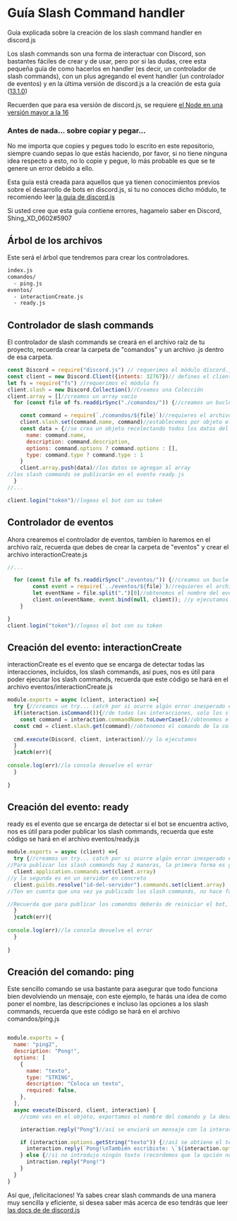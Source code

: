 # Guía Slash Command handler
Guía explicada sobre la creación de los slash command handler en discord.js

Los slash commands son una forma de interactuar con Discord, son bastantes fáciles de crear y de usar, pero por si las dudas, cree esta pequeña guía de como hacerlos en handler (es decir, un controlador de slash commands), con un plus agregando el event handler (un controlador de eventos) y en la última versión de discord.js a la creación de esta guía ([13.1.0](https://www.npmjs.com/package/discord.js/v/13.1.0))

Recuerden que para esa versión de discord.js, se requiere [el Node en una versión mayor a la 16](https://nodejs.org/en/download/current/)


### Antes de nada... sobre copiar y pegar...
No me importa que copies y pegues todo lo escrito en este repositorio, siempre cuando sepas lo que estás haciendo, por favor, si no tiene ninguna idea respecto a esto, no lo copie y pegue, lo más probable es que se te genere un error debido a ello.

Esta guía está creada para aquellos que ya tienen conocimientos previos sobre el desarrollo de bots en discord.js, si tu no conoces dicho módulo, te recomiendo leer [la guía de discord.js](https://discordjs.guide/#before-you-begin)

Si usted cree que esta guía contiene errores, hagamelo saber en Discord, Shing_XD_0602#5907


## Árbol de los archivos
Este será el árbol que tendremos para crear los controladores.
```bash
index.js
comandos/
  - ping.js
eventos/
  - interactionCreate.js
  - ready.js
```
## Controlador de slash commands

El controlador de slash commands se creará en el archivo raíz de tu proyecto, recuerda crear la carpeta de "comandos" y un archivo .js dentro de esa carpeta.
```js
const Discord = require("discord.js") // requerimos el módulo discord.js, evidentemente se instala usando npm i discord.js
const client = new Discord.Client({intents: 32767})// defines el cliente con los intents necesarios
let fs = require("fs") //requerimos el módulo fs
client.slash = new Discord.Collection()//Creamos una Colección
client.array = []//creamos un array vacío
  for (const file of fs.readdirSync("./comandos/")) {//creamos un bucle con la carpeta creada para los comandos

    const command = require(`./comandos/${file}`)//requieres el archivo dentro de la carpeta
    client.slash.set(command.name, command)//establecemos por objeto el nombre del comando y el archivo  
    const data = {//se crea un objeto recolectando todos los datos del comando
      name: command.name,
      description: command.description,
      options: command.options ? command.options : [],
      type: command.type ? command.type : 1
    }
    client.array.push(data)//los datos se agregan al array
//los slash commands se publicarán en el evento ready.js 
  }
//...

client.login("token")//logeas el bot con su token
```
## Controlador de eventos
Ahora crearemos el controlador de eventos, tambíen lo haremos en el archivo raíz, recuerda que debes de crear la carpeta de "eventos" y crear el archivo interactionCreate.js
```js
//...

  for (const file of fs.readdirSync("./eventos/")) {//creamos un bucle con la carpeta creada para los eventos
        const event = require(`../eventos/${file}`)//requieres el archivo dentro de la carpeta
        let eventName = file.split(".")[0]//obtenemos el nombre del evento sin el .js
        client.on(eventName, event.bind(null, client)); //y ejecutamos el evento
    }

}
client.login("token")//logeas el bot con su token
```

## Creación del evento: interactionCreate
interactionCreate es el evento que se encarga de detectar todas las interacciones, incluidos, los slash commands, así pues, nos es útil para poder ejecutar los slash commands, recuerda que este código se hará en el archivo eventos/interactionCreate.js

```js
module.exports = async (client, interaction) =>{
  try {//creamos un try... catch por si ocurre algún error inesperado en este evento.
  if(interaction.isCommand()){//de todas las interacciones, solo los slash commands podrán realizar el código dentro de la condición
    const command = interaction.commandName.toLowerCase()//obtenemos el nombre del slash command ejecutado y lo ponemos en minúsculas
  const cmd = client.slash.get(command)//obtenemos el comando de la colección
 
  cmd.execute(Discord, client, interaction)//y lo ejecutamos
  }
  }catch(err){
   
console.log(err)//la consola devuelve el error
  }
  
}
```
## Creación del evento: ready
ready es el evento que se encarga de detectar si el bot se encuentra activo, nos es útil para poder publicar los slash commands, recuerda que este código se hará en el archivo eventos/ready.js

```js
module.exports = async (client) =>{
  try {//creamos un try... catch por si ocurre algún error inesperado en este evento.
//Para publicar los slash commands hay 2 maneras, la primera forma es globalmente
  client.application.commands.set(client.array)
//y la segunda es en un servidor en concreto
  client.guilds.resolve("id-del-servidor").commands.set(client.array)
//Ten en cuenta que una vez ya publicado los slash commands, no hace falta que los publiques otra vez, puedes ocultar las líneas con comentarios si no lo necesitas.

//Recuerda que para publicar los comandos deberás de reiniciar el bot, y no es obligatorio que se publique precisamente en ese evento, así que puedes ponerlo en cualquier parte siempre que se puedan ejecutar esas lineas
  }
  }catch(err){
   
console.log(err)//la consola devuelve el error
  }
  
}
```

## Creación del comando: ping
Este sencillo comando se usa bastante para asegurar que todo funciona bien devolviendo un mensaje, con este ejemplo, te harás una idea de como poner el nombre, las descripciones e incluso las opciones a los slash commands, recuerda que este código se hará en el archivo comandos/ping.js

```js

module.exports = {
  name: "ping2",
  description: "Pong!",
  options: [
    {
      name: "texto",
      type: "STRING",
      description: "Coloca un texto",
      required: false,
    },
  ],
  async execute(Discord, client, interaction) {
    //como ves en el objeto, exportamos el nombre del comando y la descripción, que se usa en el controlador de slash commands para poder publicarlos, también se agregan las opciones, un equivalente a los argumentos que usan muchos bots, y puedes elegir el tipo, poner la descripcion... si es necesario... te recomiendo leer las docs de discord.js si quieres saber mas acerca de eso: https://discord.js.org/#/docs/main/stable/class/ApplicationCommand

    interaction.reply("Pong")//así se enviará un mensaje con la interacción pero ahora vamos a usar la opción del texto para que lo tengas más claro de cómo funciona

    if (interaction.options.getString("texto")) {//así se obtiene el texto o lo que fuese dependiendo del tipo con las interacciones
      interaction.reply(`Pong!\nTambién escribiste: \`${interaction.options.getString("texto")}\``) // enviamos el mensaje con el texto
    } else {//si no introdujo ningún texto (recordemos que la opción no es obligatoria por el required: false)
      intraction.reply("Pong!")
    }
  }
}
```

Así que, ¡felicitaciones! Ya sabes crear slash commands de una manera muy sencilla y eficiente, si desea saber más acerca de eso tendrás que leer [las docs de de discord.js](https://discord.js.org/#/docs/main/stable/general/welcome)
